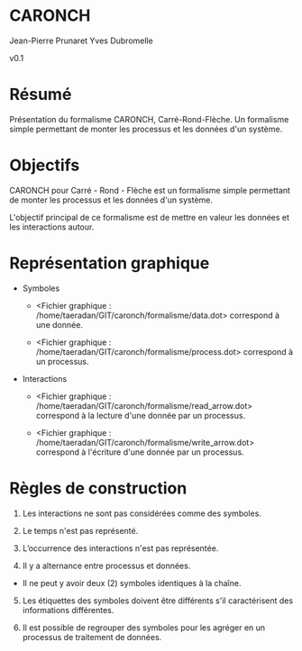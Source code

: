 # CARONCH

Jean-Pierre Prunaret  Yves Dubromelle


v0.1

# Résumé

Présentation du formalisme CARONCH, Carré-Rond-Flèche.
Un formalisme simple permettant de monter les processus et les données d'un système.

# Objectifs

CARONCH pour Carré - Rond - Flèche est un formalisme simple permettant de monter les processus et les données d'un système.

L'objectif principal de ce formalisme est de mettre en valeur les données et les interactions autour.

# Représentation graphique

* Symboles

  * <Fichier graphique : /home/taeradan/GIT/caronch/formalisme/data.dot>
     correspond à une donnée.

  * <Fichier graphique : /home/taeradan/GIT/caronch/formalisme/process.dot>
     correspond à un processus.

* Interactions

  * <Fichier graphique : /home/taeradan/GIT/caronch/formalisme/read_arrow.dot>
     correspond à la lecture d'une donnée par un processus.

  * <Fichier graphique : /home/taeradan/GIT/caronch/formalisme/write_arrow.dot>
    correspond à l'écriture d'une donnée par un processus.

# Règles de construction

1. Les interactions ne sont pas considérées comme des symboles.

2. Le temps n'est pas représenté.

3. L’occurrence des interactions n'est pas représentée.

4. Il y a alternance entre processus et données.

  * Il ne peut y avoir deux (2) symboles identiques à la chaîne.

5. Les étiquettes des symboles doivent être différents s'il 
  caractérisent des informations différentes.

6. Il est possible de regrouper des symboles pour les agréger en 
  un processus de traitement de données.

